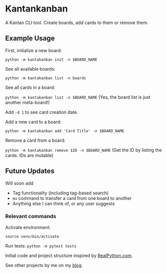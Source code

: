 # Kantankanban

A Kantan CLI tool. Create boards, add cards to them or remove them.

## Example Usage

First, initialize a new board:

`python -m kantakanban init -n $BOARD_NAME`

See all available boards:

`python -m kantakanban list -n boards`

See all cards in a board:

`python -m kantakanban list -n $BOARD_NAME` (Yes, the board list is just another meta-board!)

Add `-d 1` to see card creation date.

Add a new card to a board:

`python -m kantakanban add 'Card Title' -n $BOARD_NAME`

Remove a card from a board:

`python -m kantakanban remove $ID -n $BOARD_NAME` (Get the ID by listing the cards. IDs are mutable)

## Future Updates

Will soon add

- Tag functionality (including tag-based search)
- `mv` command to transfer a card from one board to another
- Anything else I can think of, or any user suggests

### Relevant commands

Activate environment: 

`source venv/bin/activate`

Run tests:
`python -m pytest tests`

Initial code and project structure inspired by [RealPython.com](https://realpython.com/python-typer-cli/).

See other projects by me on my [blog](https://strikingloo.github.io).

